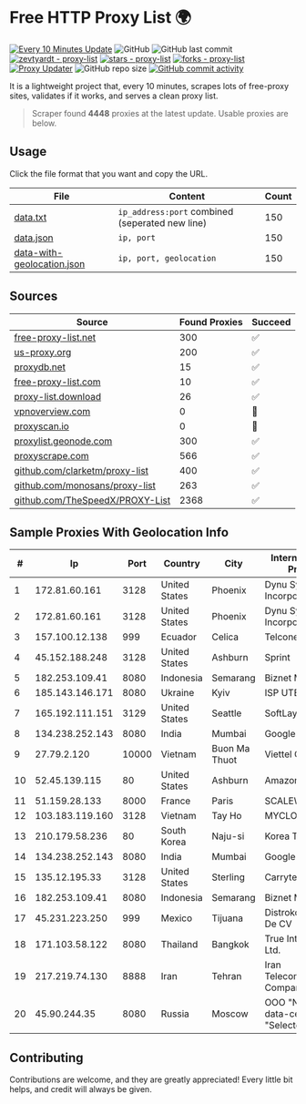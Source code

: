 
# Free HTTP Proxy List 🌍

[![Every 10 Minutes Update](https://github.com/mertguvencli/http-proxy-list/actions/workflows/main.yml/badge.svg?branch=main)](https://github.com/mertguvencli/http-proxy-list/actions/workflows/main.yml)
![GitHub](https://img.shields.io/github/license/mertguvencli/http-proxy-list)
![GitHub last commit](https://img.shields.io/github/last-commit/mertguvencli/http-proxy-list)
[![zevtyardt - proxy-list](https://img.shields.io/static/v1?label=zevtyardt&message=proxy-list&color=blue&logo=github)](https://github.com/zevtyardt/proxy-list "Go to GitHub repo")
[![stars - proxy-list](https://img.shields.io/github/stars/zevtyardt/proxy-list?style=social)](https://github.com/zevtyardt/proxy-list)
[![forks - proxy-list](https://img.shields.io/github/forks/zevtyardt/proxy-list?style=social)](https://github.com/zevtyardt/proxy-list)
[![Proxy Updater](https://github.com/zevtyardt/proxy-list/workflows/Proxy%20Updater/badge.svg)](https://github.com/zevtyardt/proxy-list/actions?query=workflow:"Proxy+Updater")
![GitHub repo size](https://img.shields.io/github/repo-size/zevtyardt/proxy-list)
[![GitHub commit activity](https://img.shields.io/github/commit-activity/m/zevtyardt/proxy-list?logo=commits)](https://github.com/zevtyardt/proxy-list/commits/main)

It is a lightweight project that, every 10 minutes, scrapes lots of free-proxy sites, validates if it works, and serves a clean proxy list.

> Scraper found **4448** proxies at the latest update. Usable proxies are below.

## Usage

Click the file format that you want and copy the URL.

|File|Content|Count|
|----|-------|-----|
|[data.txt](https://raw.githubusercontent.com/mertguvencli/http-proxy-list/main/proxy-list/data.txt)|`ip_address:port` combined (seperated new line)|150|
|[data.json](https://raw.githubusercontent.com/mertguvencli/http-proxy-list/main/proxy-list/data.json)|`ip, port`|150|
|[data-with-geolocation.json](https://raw.githubusercontent.com/mertguvencli/http-proxy-list/main/proxy-list/data-with-geolocation.json)|`ip, port, geolocation`|150|

## Sources

|Source|Found Proxies|Succeed|
|------|-------------|-------|
|[free-proxy-list.net](https://free-proxy-list.net)|300|✅|
|[us-proxy.org](https://www.us-proxy.org)|200|✅|
|[proxydb.net](http://proxydb.net)|15|✅|
|[free-proxy-list.com](https://free-proxy-list.com/?page=&port=&type%5B%5D=http&type%5B%5D=https&up_time=0&search=Search)|10|✅|
|[proxy-list.download](https://www.proxy-list.download/HTTP)|26|✅|
|[vpnoverview.com](https://vpnoverview.com/privacy/anonymous-browsing/free-proxy-servers)|0|🚫|
|[proxyscan.io](https://www.proxyscan.io)|0|🚫|
|[proxylist.geonode.com](https://proxylist.geonode.com/api/proxy-list?limit=300&page=1&sort_by=lastChecked&sort_type=desc&protocols=http,https)|300|✅|
|[proxyscrape.com](https://api.proxyscrape.com/v2/?request=displayproxies&protocol=http&timeout=10000&country=all&ssl=all&anonymity=all)|566|✅|
|[github.com/clarketm/proxy-list](https://raw.githubusercontent.com/clarketm/proxy-list/master/proxy-list-raw.txt)|400|✅|
|[github.com/monosans/proxy-list](https://raw.githubusercontent.com/monosans/proxy-list/main/proxies/http.txt)|263|✅|
|[github.com/TheSpeedX/PROXY-List](https://raw.githubusercontent.com/TheSpeedX/PROXY-List/master/http.txt)|2368|✅|


## Sample Proxies With Geolocation Info

|#|Ip|Port|Country|City|Internet Service Provider|
|-|--|----|-------|----|-------------------------|
|1|172.81.60.161|3128|United States|Phoenix|Dynu Systems Incorporated|
|2|172.81.60.161|3128|United States|Phoenix|Dynu Systems Incorporated|
|3|157.100.12.138|999|Ecuador|Celica|Telconet S.A|
|4|45.152.188.248|3128|United States|Ashburn|Sprint|
|5|182.253.109.41|8080|Indonesia|Semarang|Biznet Metronet|
|6|185.143.146.171|8080|Ukraine|Kyiv|ISP UTELS|
|7|165.192.111.151|3129|United States|Seattle|SoftLayer|
|8|134.238.252.143|8080|India|Mumbai|Google LLC|
|9|27.79.2.120|10000|Vietnam|Buon Ma Thuot|Viettel Corporation|
|10|52.45.139.115|80|United States|Ashburn|Amazon.com, Inc.|
|11|51.159.28.133|8000|France|Paris|SCALEWAY|
|12|103.183.119.160|3128|Vietnam|Tay Ho|MYCLOUD|
|13|210.179.58.236|80|South Korea|Naju-si|Korea Telecom|
|14|134.238.252.143|8080|India|Mumbai|Google LLC|
|15|135.12.195.33|3128|United States|Sterling|Carrytel|
|16|182.253.109.41|8080|Indonesia|Semarang|Biznet Metronet|
|17|45.231.223.250|999|Mexico|Tijuana|Distrokom S De RL De CV|
|18|171.103.58.122|8080|Thailand|Bangkok|True Internet Co., Ltd.|
|19|217.219.74.130|8888|Iran|Tehran|Iran Telecommunication Company PJS|
|20|45.90.244.35|8080|Russia|Moscow|OOO "Network of data-centers "Selectel"|



## Contributing

Contributions are welcome, and they are greatly appreciated! Every
little bit helps, and credit will always be given.

